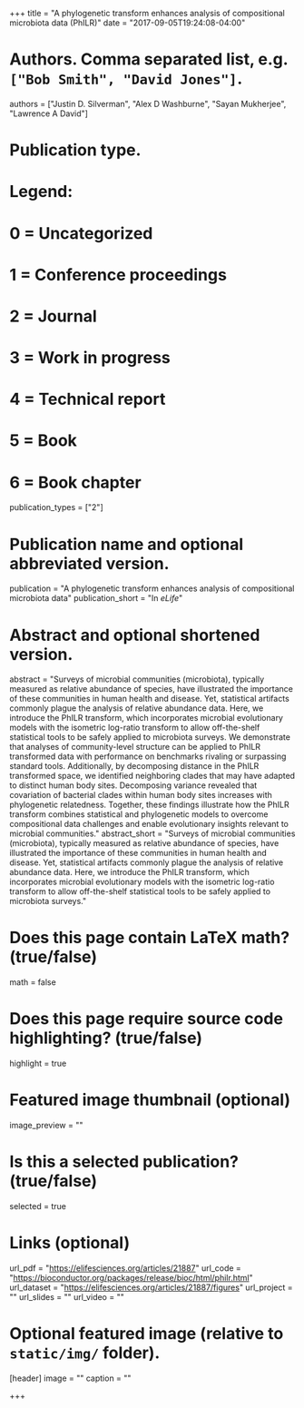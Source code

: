 +++
title = "A phylogenetic transform enhances analysis of compositional microbiota data (PhILR)"
date = "2017-09-05T19:24:08-04:00"

# Authors. Comma separated list, e.g. `["Bob Smith", "David Jones"]`.
authors = ["Justin D. Silverman", "Alex D Washburne", "Sayan Mukherjee", "Lawrence A David"]

# Publication type.
# Legend:
# 0 = Uncategorized
# 1 = Conference proceedings
# 2 = Journal
# 3 = Work in progress
# 4 = Technical report
# 5 = Book
# 6 = Book chapter
publication_types = ["2"]

# Publication name and optional abbreviated version.
publication = "A phylogenetic transform enhances analysis of compositional microbiota data"
publication_short = "In *eLife*"

# Abstract and optional shortened version.
abstract = "Surveys of microbial communities (microbiota), typically measured as relative abundance of species, have illustrated the importance of these communities in human health and disease. Yet, statistical artifacts commonly plague the analysis of relative abundance data. Here, we introduce the PhILR transform, which incorporates microbial evolutionary models with the isometric log-ratio transform to allow off-the-shelf statistical tools to be safely applied to microbiota surveys. We demonstrate that analyses of community-level structure can be applied to PhILR transformed data with performance on benchmarks rivaling or surpassing standard tools. Additionally, by decomposing distance in the PhILR transformed space, we identified neighboring clades that may have adapted to distinct human body sites. Decomposing variance revealed that covariation of bacterial clades within human body sites increases with phylogenetic relatedness. Together, these findings illustrate how the PhILR transform combines statistical and phylogenetic models to overcome compositional data challenges and enable evolutionary insights relevant to microbial communities."
abstract_short = "Surveys of microbial communities (microbiota), typically measured as relative abundance of species, have illustrated the importance of these communities in human health and disease. Yet, statistical artifacts commonly plague the analysis of relative abundance data. Here, we introduce the PhILR transform, which incorporates microbial evolutionary models with the isometric log-ratio transform to allow off-the-shelf statistical tools to be safely applied to microbiota surveys."

# Does this page contain LaTeX math? (true/false)
math = false

# Does this page require source code highlighting? (true/false)
highlight = true

# Featured image thumbnail (optional)
image_preview = ""

# Is this a selected publication? (true/false)
selected = true

# Links (optional)
url_pdf = "https://elifesciences.org/articles/21887"
url_code = "https://bioconductor.org/packages/release/bioc/html/philr.html"
url_dataset = "https://elifesciences.org/articles/21887/figures"
url_project = ""
url_slides = ""
url_video = ""

# Optional featured image (relative to `static/img/` folder).
[header]
image = ""
caption = ""

+++
